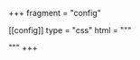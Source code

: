 +++
fragment = "config"

[[config]]
  type = "css"
  html = """
<style>
.bg-custom-column {
  background-color: rgba(86,61,124,.15);
  border: 1px solid rgba(86,61,124,.2);
}

.bg-custom-column h2 {
  color: black;
  color: var(--dark);
}
</style>
"""
+++
